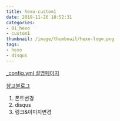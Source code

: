 ```yaml
---
title: hexo-custom1
date: 2019-11-26 18:52:31
categories:
- 01_hexo
- custom1
thumbnail: /image/thumbnail/hexo-logo.png
tags:
- hexo
- disqus
---
```


[_config.yml 설명페이지](https://hexo.io/ko/docs/configuration)

[참고블로그](https://cresumerjang.github.io/2019/11/17/hexo-add-comments/)


1. 폰트변경
1. disqus
1. 링크&이미지변경




